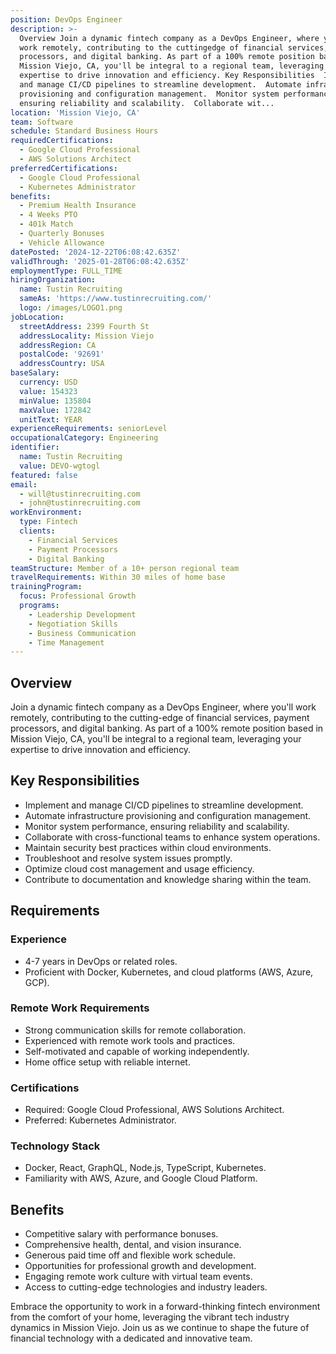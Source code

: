 ```yaml
---
position: DevOps Engineer
description: >-
  Overview Join a dynamic fintech company as a DevOps Engineer, where you'll
  work remotely, contributing to the cuttingedge of financial services, payment
  processors, and digital banking. As part of a 100% remote position based in
  Mission Viejo, CA, you'll be integral to a regional team, leveraging your
  expertise to drive innovation and efficiency. Key Responsibilities  Implement
  and manage CI/CD pipelines to streamline development.  Automate infrastructure
  provisioning and configuration management.  Monitor system performance,
  ensuring reliability and scalability.  Collaborate wit...
location: 'Mission Viejo, CA'
team: Software
schedule: Standard Business Hours
requiredCertifications:
  - Google Cloud Professional
  - AWS Solutions Architect
preferredCertifications:
  - Google Cloud Professional
  - Kubernetes Administrator
benefits:
  - Premium Health Insurance
  - 4 Weeks PTO
  - 401k Match
  - Quarterly Bonuses
  - Vehicle Allowance
datePosted: '2024-12-22T06:08:42.635Z'
validThrough: '2025-01-28T06:08:42.635Z'
employmentType: FULL_TIME
hiringOrganization:
  name: Tustin Recruiting
  sameAs: 'https://www.tustinrecruiting.com/'
  logo: /images/LOGO1.png
jobLocation:
  streetAddress: 2399 Fourth St
  addressLocality: Mission Viejo
  addressRegion: CA
  postalCode: '92691'
  addressCountry: USA
baseSalary:
  currency: USD
  value: 154323
  minValue: 135804
  maxValue: 172842
  unitText: YEAR
experienceRequirements: seniorLevel
occupationalCategory: Engineering
identifier:
  name: Tustin Recruiting
  value: DEVO-wgtogl
featured: false
email:
  - will@tustinrecruiting.com
  - john@tustinrecruiting.com
workEnvironment:
  type: Fintech
  clients:
    - Financial Services
    - Payment Processors
    - Digital Banking
teamStructure: Member of a 10+ person regional team
travelRequirements: Within 30 miles of home base
trainingProgram:
  focus: Professional Growth
  programs:
    - Leadership Development
    - Negotiation Skills
    - Business Communication
    - Time Management
---
```




## Overview

Join a dynamic fintech company as a DevOps Engineer, where you'll work remotely, contributing to the cutting-edge of financial services, payment processors, and digital banking. As part of a 100% remote position based in Mission Viejo, CA, you'll be integral to a regional team, leveraging your expertise to drive innovation and efficiency.

## Key Responsibilities

- Implement and manage CI/CD pipelines to streamline development.
- Automate infrastructure provisioning and configuration management.
- Monitor system performance, ensuring reliability and scalability.
- Collaborate with cross-functional teams to enhance system operations.
- Maintain security best practices within cloud environments.
- Troubleshoot and resolve system issues promptly.
- Optimize cloud cost management and usage efficiency.
- Contribute to documentation and knowledge sharing within the team.

## Requirements

### Experience

- 4-7 years in DevOps or related roles.
- Proficient with Docker, Kubernetes, and cloud platforms (AWS, Azure, GCP).

### Remote Work Requirements

- Strong communication skills for remote collaboration.
- Experienced with remote work tools and practices.
- Self-motivated and capable of working independently.
- Home office setup with reliable internet.

### Certifications

- Required: Google Cloud Professional, AWS Solutions Architect.
- Preferred: Kubernetes Administrator.

### Technology Stack

- Docker, React, GraphQL, Node.js, TypeScript, Kubernetes.
- Familiarity with AWS, Azure, and Google Cloud Platform.

## Benefits

- Competitive salary with performance bonuses.
- Comprehensive health, dental, and vision insurance.
- Generous paid time off and flexible work schedule.
- Opportunities for professional growth and development.
- Engaging remote work culture with virtual team events.
- Access to cutting-edge technologies and industry leaders.

Embrace the opportunity to work in a forward-thinking fintech environment from the comfort of your home, leveraging the vibrant tech industry dynamics in Mission Viejo. Join us as we continue to shape the future of financial technology with a dedicated and innovative team.
